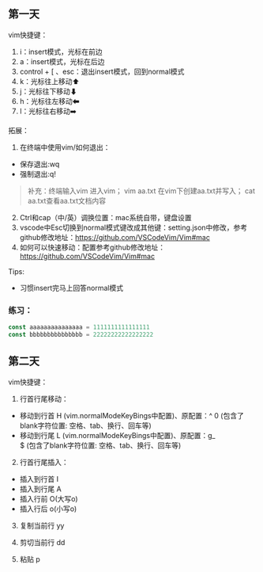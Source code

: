 ## 第一天       
vim快捷键：
1. i：insert模式，光标在前边
2. a：insert模式，光标在后边
2. control + [ 、esc：退出insert模式，回到normal模式
3. k：光标往上移动⬆
4. j：光标往下移动⬇
5. h：光标往左移动⬅
6. l：光标往右移动➡️

拓展：
1. 在终端中使用vim/如何退出：
- 保存退出:wq
- 强制退出:q!
> 补充：终端输入vim 进入vim； vim aa.txt 在vim下创建aa.txt并写入； cat aa.txt查看aa.txt文档内容

2. Ctrl和cap（中/英）调换位置：mac系统自带，键盘设置
3. vscode中Esc切换到normal模式键改成其他键：setting.json中修改，参考github修改地址：https://github.com/VSCodeVim/Vim#mac
4. 如何可以快速移动：配置参考github修改地址：https://github.com/VSCodeVim/Vim#mac

Tips:
- 习惯insert完马上回答normal模式

### 练习：
```js
const aaaaaaaaaaaaaaa = 1111111111111111
const bbbbbbbbbbbbbbb = 22222222222222222
```

## 第二天
vim快捷键：
1. 行首行尾移动：
- 移动到行首
    H (vim.normalModeKeyBings中配置)、原配置：^
    0 (包含了blank字符位置: 空格、tab、换行、回车等)
- 移动到行尾
    L (vim.normalModeKeyBings中配置)、原配置：g_     
    $ (包含了blank字符位置: 空格、tab、换行、回车等)  

2. 行首行尾插入：    
- 插入到行首
    I
- 插入到行尾
    A
- 插入行前
    O(大写o)
- 插入行后
    o(小写o)
   
3. 复制当前行
    yy

4. 剪切当前行
    dd

5. 粘贴
    p